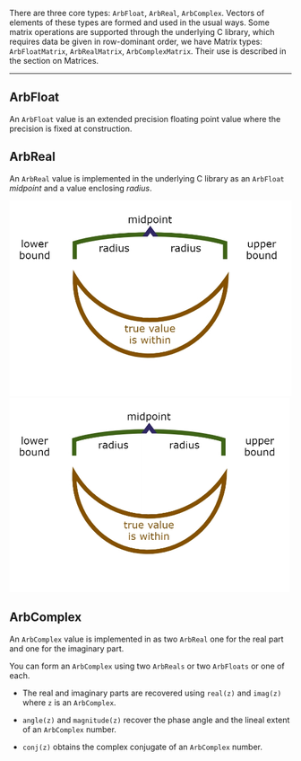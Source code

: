 There are three core types: `ArbFloat`, `ArbReal`, `ArbComplex`.  Vectors of elements of these types are formed and used in the usual ways. Some matrix operations are supported through the underlying C library, which requires data be given in row-dominant order, we have Matrix types: `ArbFloatMatrix`, `ArbRealMatrix`, `ArbComplexMatrix`.  Their use is described in the section on Matrices.

----

## ArbFloat

An `ArbFloat` value is an extended precision floating point value where the precision is fixed at construction.

## ArbReal

An `ArbReal` value is implemented in the underlying C library as an `ArbFloat` _midpoint_ and a value enclosing _radius_.

![midrad](assets/midrad.jpg)
<img src="../assets/midrad.jpg" alt="midrad" width="500"> 

## ArbComplex

An `ArbComplex` value is implemented in as two `ArbReal` one for the real part and one for the imaginary part.

You can form an `ArbComplex` using two `ArbReals` or two `ArbFloats` or one of each.

- The real and imaginary parts are recovered using `real(z)` and `imag(z)` where `z` is an `ArbComplex`.

- `angle(z)` and `magnitude(z)` recover the phase angle and the lineal extent of an `ArbComplex` number.

- `conj(z)` obtains the complex conjugate of an `ArbComplex` number.

